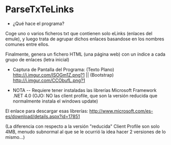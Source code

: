﻿ParseTxTeLinks
==============

* ¿Qué hace el programa?

Coge uno o varios ficheros txt que contienen solo eLinks (enlaces del emule),
y luego trata de agrupar dichos enlaces basandose en los nombres comunes entre ellos.

Finalmente, genera un fichero HTML (una página web) con un índice a cada grupo de enlaces (letra inicial)

* Captura de Pantalla del Programa:
(Texto Plano) http://i.imgur.com/ISOGm1Z.png?1 || (Bootstrap) http://i.imgur.com/CCObufL.png?1


* NOTA --
Requiere tener instaladas las librerías Microsoft Framework .NET 4.0
(OJO: NO las client profile, que son la versión reducida que normalmente instala el windows update)

El enlace para descargar esas librerías:
http://www.microsoft.com/es-es/download/details.aspx?id=17851

(La diferencia con respecto a la versión "reducida" Client Profile son solo 4MB,
 menudo subnormal al que se le ocurrió la idea hacer 2 versiones de lo mismo...)
